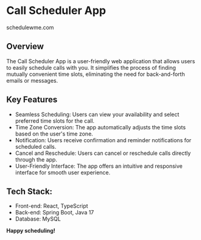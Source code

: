 # **Call Scheduler App**

<a>schedulewme.com</a>

## **Overview**

The Call Scheduler App is a user-friendly web application that allows users to easily schedule calls with you. It simplifies the process of finding mutually convenient time slots, eliminating the need for back-and-forth emails or messages.

## **Key Features**

* Seamless Scheduling: Users can view your availability and select preferred time slots for the call.
* Time Zone Conversion: The app automatically adjusts the time slots based on the user's time zone.
* Notification: Users receive confirmation and reminder notifications for scheduled calls.
* Cancel and Reschedule: Users can cancel or reschedule calls directly through the app.
* User-Friendly Interface: The app offers an intuitive and responsive interface for smooth user experience.

## Tech Stack: 
* Front-end: React, TypeScript
* Back-end: Spring Boot, Java 17
* Database: MySQL


**Happy scheduling!**
